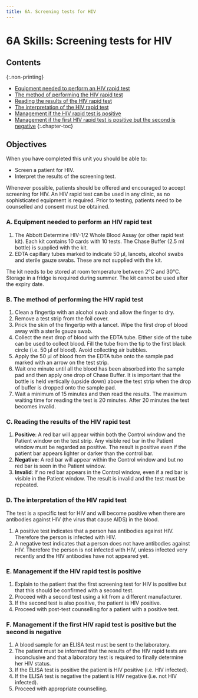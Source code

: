```yaml
---
title: 6A. Screening tests for HIV
---
```


# **6A** Skills: Screening tests for HIV

## Contents
{:.non-printing}

*   [Equipment needed to perform an HIV rapid test](#a-equipment-needed-to-perform-an-hiv-rapid-test)
*   [The method of performing the HIV rapid test](#b-the-method-of-performing-the-hiv-rapid-test)
*   [Reading the results of the HIV rapid test](#c-reading-the-results-of-the-hiv-rapid-test)
*   [The interpretation of the HIV rapid test](#d-the-interpretation-of-the-hiv-rapid-test)
*   [Management if the HIV rapid test is positive](#e-management-if-the-hiv-rapid-test-is-positive)
*   [Management if the first HIV rapid test is positive but the second is negative](#f-management-if-the-first-hiv-rapid-test-is-positive-but-the-second-is-negative)
{:.chapter-toc}

## Objectives

When you have completed this unit you should be able to:

*	Screen a patient for HIV.
*	Interpret the results of the screening test.

Whenever possible, patients should be offered and encouraged to accept screening for HIV. An HIV rapid test can be used in any clinic, as no sophisticated equipment is required. Prior to testing, patients need to be counselled and consent must be obtained.

### A. Equipment needed to perform an HIV rapid test

1.	The Abbott Determine HIV-1/2 Whole Blood Assay (or other rapid test kit). Each kit contains 10 cards with 10 tests. The Chase Buffer (2.5 ml bottle) is supplied with the kit.
2.	EDTA capillary tubes marked to indicate 50 µl, lancets, alcohol swabs and sterile gauze swabs. These are not supplied with the kit.

The kit needs to be stored at room temperature between 2°C and 30°C. Storage in a fridge is required during summer. The kit cannot be used after the expiry date.

### B. The method of performing the HIV rapid test

1.	Clean a fingertip with an alcohol swab and allow the finger to dry.
1.	Remove a test strip from the foil cover.
1.	Prick the skin of the fingertip with a lancet. Wipe the first drop of blood away with a sterile gauze swab.
1.	Collect the next drop of blood with the EDTA tube. Either side of the tube can be used to collect blood. Fill the tube from the tip to the first black circle (i.e. 50 µl of blood). Avoid collecting air bubbles.
1.	Apply the 50 µl of blood from the EDTA tube onto the sample pad marked with an arrow on the test strip.
1.	Wait one minute until all the blood has been absorbed into the sample pad and then apply one drop of Chase Buffer. It is important that the bottle is held vertically (upside down) above the test strip when the drop of buffer is dropped onto the sample pad.
1.	Wait a minimum of 15 minutes and then read the results. The maximum waiting time for reading the test is 20 minutes. After 20 minutes the test becomes invalid.

### C. Reading the results of the HIV rapid test

1.	**Positive**: A red bar will appear within both the Control window and the Patient window on the test strip. Any visible red bar in the Patient window must be regarded as positive. The result is positive even if the patient bar appears lighter or darker than the control bar.
2.	**Negative**: A red bar will appear within the Control window and but no red bar is seen in the Patient window.
3.	**Invalid**: If no red bar appears in the Control window, even if a red bar is visible in the Patient window. The result is invalid and the test must be repeated.

### D. The interpretation of the HIV rapid test

The test is a specific test for HIV and will become positive when there are antibodies against HIV (the virus that cause AIDS) in the blood.

1.	A positive test indicates that a person has antibodies against HIV. Therefore the person is infected with HIV.
1.	A negative test indicates that a person does not have antibodies against HIV. Therefore the person is not infected with HIV, unless infected very recently and the HIV antibodies have not appeared yet.

### E. Management if the HIV rapid test is positive

1.	Explain to the patient that the first screening test for HIV is positive but that this should be confirmed with a second test.
1.	Proceed with a second test using a kit from a different manufacturer.
1.	If the second test is also positive, the patient is HIV positive.
1.	Proceed with post-test counselling for a patient with a positive test.

### F. Management if the first HIV rapid test is positive but the second is negative

1.	A blood sample for an ELISA test must be sent to the laboratory.
1.	The patient must be informed that the results of the HIV rapid tests are inconclusive and that a laboratory test is required to finally determine her HIV status.
1.	If the ELISA test is positive the patient is HIV positive (i.e. HIV infected).
1.	If the ELISA test is negative the patient is HIV negative (i.e. not HIV infected).
1.	Proceed with appropriate counselling.
